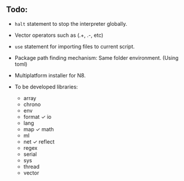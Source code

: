Todo:
---

- `halt` statement to stop the interpreter globally.
- Vector operators such as (.+, .-, etc)
- `use` statement for importing files to current script.
- Package path finding mechanism: Same folder environment. (Using toml)
- Multiplatform installer for N8.

- To be developed libraries:
    * array
    * chrono
    * env
    * format
    ✓ io
    * lang
    * map
    ✓ math
    * ml
    * net
    ✓ reflect
    * regex
    * serial
    * sys
    * thread
    * vector
